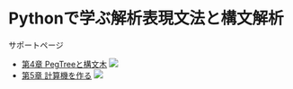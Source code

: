 # Pythonで学ぶ解析表現文法と構文解析

サポートページ

- [第4章 PegTreeと構文木](pegbook_chap4.ipynb) [![](https://colab.research.google.com/assets/colab-badge.svg)](https://colab.research.google.com/github/kkuramitsu/pegbook2022/blob/master/pegbook_chap4.ipynb)
- [第5章 計算機を作る](pegbook_chap5.ipynb) [![](https://colab.research.google.com/assets/colab-badge.svg)](https://colab.research.google.com/github/kkuramitsu/pegbook2022/blob/master/pegbook_chap5.ipynb)


